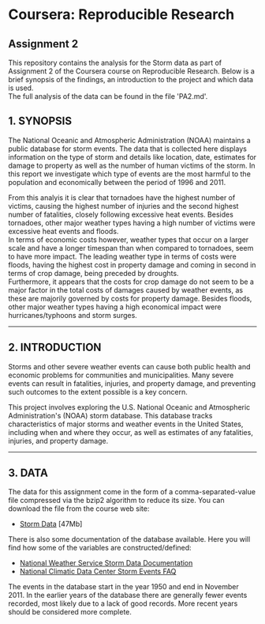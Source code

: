 # Coursera: Reproducible Research
## Assignment 2
This repository contains the analysis for the Storm data as part of Assignment 2 of the Coursera course on Reproducible Research. Below is a brief synopsis of the findings, an introduction to the project and which data is used.  
The full analysis of the data can be found in the file 'PA2.md'.

## 1. SYNOPSIS

The National Oceanic and Atmospheric Administration (NOAA) maintains a public database for storm events. The data that is collected here displays information on the type of storm and details like location, date, estimates for damage to property as well as the number of human victims of the storm. In this report we investigate which type of events are the most harmful to the population and economically between the period of 1996 and 2011.  

From this analyis it is clear that tornadoes have the highest number of victims, causing the highest number of injuries and the second highest number of fatalities, closely following excessive heat events. Besides tornadoes, other major weather types having a high number of victims were excessive heat events and floods.  
In terms of economic costs however, weather types that occur on a larger scale and have a longer timespan than when compared to tornadoes, seem to have more impact. The leading weather type in terms of costs were floods, having the highest cost in property damage and coming in second in terms of crop damage, being preceded by droughts.  
Furthermore, it appears that the costs for crop damage do not seem to be a major factor in the total costs of damages caused by weather events, as these are majorily governed by costs for property damage. Besides floods, other major weather types having a high economical impact were hurricanes/typhoons and storm surges.

***

## 2. INTRODUCTION

Storms and other severe weather events can cause both public health and economic problems for communities and municipalities. Many severe events can result in fatalities, injuries, and property damage, and preventing such outcomes to the extent possible is a key concern.

This project involves exploring the U.S. National Oceanic and Atmospheric Administration's (NOAA) storm database. This database tracks characteristics of major storms and weather events in the United States, including when and where they occur, as well as estimates of any fatalities, injuries, and property damage.

***

## 3. DATA

The data for this assignment come in the form of a comma-separated-value file compressed via the bzip2 algorithm to reduce its size. You can download the file from the course web site:

* [Storm Data](https://d396qusza40orc.cloudfront.net/repdata%2Fdata%2FStormData.csv.bz2) [47Mb]

There is also some documentation of the database available. Here you will find how some of the variables are constructed/defined:

* [National Weather Service Storm Data Documentation](https://d396qusza40orc.cloudfront.net/repdata%2Fpeer2_doc%2Fpd01016005curr.pdf)
* [National Climatic Data Center Storm Events FAQ](https://d396qusza40orc.cloudfront.net/repdata%2Fpeer2_doc%2FNCDC%20Storm%20Events-FAQ%20Page.pdf)

The events in the database start in the year 1950 and end in November 2011. In the earlier years of the database there are generally fewer events recorded, most likely due to a lack of good records. More recent years should be considered more complete.
